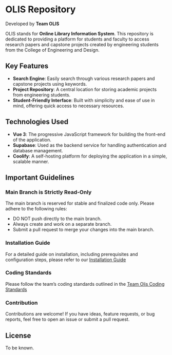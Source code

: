 # OLIS Repository
Developed by **Team OLIS**

OLIS stands for **Online Library Information System**. This repository is dedicated to providing a platform for students and faculty to access research papers and capstone projects created by engineering students from the College of Engineering and Design.

## Key Features
- **Search Engine**: Easily search through various research papers and capstone projects using keywords.
- **Project Repository**: A central location for storing academic projects from engineering students.
- **Student-Friendly Interface**: Built with simplicity and ease of use in mind, offering quick access to necessary resources.

## Technologies Used
- **Vue 3**: The progressive JavaScript framework for building the front-end of the application.
- **Supabase**: Used as the backend service for handling authentication and database management.
- **Coolify**: A self-hosting platform for deploying the application in a simple, scalable manner.

## Important Guidelines
### Main Branch is Strictly Read-Only
The main branch is reserved for stable and finalized code only. Please adhere to the following rules:

- DO NOT push directly to the main branch.
- Always create and work on a separate branch.
- Submit a pull request to merge your changes into the main branch.

### Installation Guide
For a detailed guide on installation, including prerequisites and configuration steps, 
please refer to our [Installation Guide](https://docs.google.com/document/d/1gIQUc2u_p7HNYeICLiWZBhKxuiixqZaB5zIswmBZ19s/edit)

### Coding Standards
Please follow the team’s coding standards outlined in the [Team Olis Coding Standards](https://docs.google.com/document/d/1phrKDuMrYXJS5KsJAnIiMUS36uKmhlyRe355Ovgv-0o/edit#heading=h.5l6vfl3jqzcy)

### Contribution
Contributions are welcome! If you have ideas, feature requests, or bug reports, feel free to open an issue or submit a pull request.

## License
To be known.
